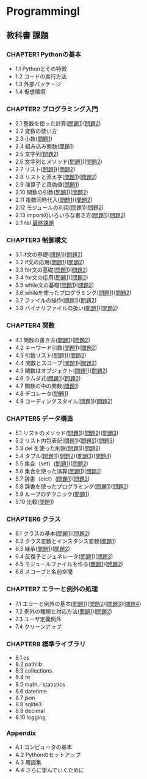 # ProgrammingI

## 教科書 課題

### CHAPTER1 Pythonの基本

- 1.1 Pythonとその特徴
- 1.2 コードの実行方法
- 1.3 外部パッケージ
- 1.4 仮想環境

### CHAPTER2 プログラミング入門

- 2.1 整数を使った計算([問題1](CHAPTER02/Q2_1_1.py))([問題2](CHAPTER02/Q2_1_2.py))
- 2.2 変数の使い方
- 2.3 小数([問題1](CHAPTER02/Q2_3_1.py))
- 2.4 組み込み関数([問題1](CHAPTER02/Q2_4_1.py))
- 2.5 文字列([問題2](CHAPTER02/Q2_5_2.py))
- 2.6 文字列とメソッド([問題1](CHAPTER02/Q2_6_1.py))([問題2](CHAPTER02/Q2_6_2.py))
- 2.7 リスト([問題1](CHAPTER02/Q2_7_1.py))([問題2](CHAPTER02/Q2_7_2.py))
- 2.8 リストと添え字([問題1](CHAPTER02/Q2_8_1.py))([問題2](CHAPTER02/Q2_8_2.py))
- 2.9 演算子と真偽値([問題1](CHAPTER02/Q2_9_1.py))
- 2.10 関数の引数([問題1](CHAPTER02/Q2_10_1.py))([問題2](CHAPTER02/Q2_10_2.py))
- 2.11 複数同時代入([問題1](CHAPTER02/Q2_11_1.py))([問題2](CHAPTER02/Q2_11_2.py))
- 2.12 モジュールの利用([問題1](CHAPTER02/Q2_12_1.py))([問題2](CHAPTER02/Q2_12_2.py))
- 2.13 importのいろいろな書き方([問題1](CHAPTER02/Q2_13_1.py))([問題2](CHAPTER02/Q2_13_2.py))
- 2.final [最終課題](CHAPTER02/Q2_final.py)

### CHAPTER3 制御構文

- 3.1 if文の基礎([問題1](CHAPTER03/Q3_1_1.py))([問題2](CHAPTER03/Q3_1_2.py))
- 3.2 if文の応用([問題1](CHAPTER03/Q3_2_1.py))([問題2](CHAPTER03/Q3_2_2.py))
- 3.3 for文の基礎([問題1](CHAPTER03/Q3_3_1.py))([問題2](CHAPTER03/Q3_3_2.py))
- 3.4 for文の応用([問題1](CHAPTER03/Q3_4_1.py))([問題2](CHAPTER03/Q3_4_2.py))
- 3.5 while文の基礎([問題1](CHAPTER03/Q3_5_1.py))([問題2](CHAPTER03/Q3_5_2.py))
- 3.6 whileを使ったプログラミング([問題1](CHAPTER03/Q3_6_1.py))([問題2](CHAPTER03/Q3_6_2.py))
- 3.7 ファイルの操作([問題1](CHAPTER03/Q3_7_1.py))([問題2](CHAPTER03/Q3_7_2.py))
- 3.8 バイナリファイルの扱い([問題1](CHAPTER03/Q3_8_1.py))([問題2](CHAPTER03/Q3_8_2.py))

### CHAPTER4 関数

- 4.1 関数の書き方([問題1](CHAPTER04/Q4_1_1.py))([問題2](CHAPTER04/Q4_1_2.py))
- 4.2 キーワード引数([問題1](CHAPTER04/Q4_2_1.py))([問題2](CHAPTER04/Q4_2_2.py))
- 4.3 引数リスト([問題1](CHAPTER04/Q4_3_1.py))([問題2](CHAPTER04/Q4_3_2.py))
- 4.4 関数とスコープ([問題1](CHAPTER04/Q4_4_1.py))([問題2](CHAPTER04/Q4_4_2.py))
- 4.5 関数はオブジェクト([問題1](CHAPTER04/Q4_5_1.py))([問題2](CHAPTER04/Q4_5_2.py))
- 4.6 ラムダ式([問題1](CHAPTER04/Q4_6_1.py))([問題2](CHAPTER04/Q4_6_2.py))
- 4.7 関数の中の関数([問題1](CHAPTER04/Q4_7_1.py))
- 4.8 デコレータ([問題1](CHAPTER04/Q4_8_1.py))
- 4.9 コーディングスタイル([問題1](CHAPTER04/Q4_9_1.py))([問題2](CHAPTER04/Q4_9_2.py))

### CHAPTER5 データ構造

- 5.1 リストのメソッド([問題1](CHAPTER05/Q5_1_1.py))([問題2](CHAPTER05/Q5_1_2.py))([問題3](CHAPTER05/Q5_1_3.py))
- 5.2 リスト内包表記([問題1](CHAPTER05/Q5_2_1.py))([問題2](CHAPTER05/Q5_2_2.py))([問題3](CHAPTER05/Q5_2_3.py))
- 5.3 del を使った削除([問題1](CHAPTER05/Q5_3_1.py))([問題2](CHAPTER05/Q5_3_2.py))
- 5.4 タプル([問題1](CHAPTER05/Q5_4_1.py))([問題2](CHAPTER05/Q5_4_2.py))([問題3](CHAPTER05/Q5_4_3.py))([問題4](CHAPTER05/Q5_4_4.py))
- 5.5 集合（set）([問題1](CHAPTER05/Q5_5_1.py))([問題2](CHAPTER05/Q5_5_2.py))
- 5.6 集合を使った演算([問題1](CHAPTER05/Q5_6_1.py))([問題2](CHAPTER05/Q5_6_2.py))
- 5.7 辞書（dict）([問題1](CHAPTER05/Q5_7_1.py))([問題2](CHAPTER05/Q5_7_2.py))
- 5.8 辞書を使ったプログラミング([問題1](CHAPTER05/Q5_8_1.py))([問題2](CHAPTER05/Q5_8_2.py))
- 5.9 ループのテクニック([問題1](CHAPTER05/Q5_9_1.py))
- 5.10 比較([問題1](CHAPTER05/Q5_10_1.py))

### CHAPTER6 クラス

- 6.1 クラスの基本([問題1](CHAPTER06/Q6_1_1.py))([問題2](CHAPTER06/Q6_1_2.py))
- 6.2 クラス変数とインスタンス変数([問題1](CHAPTER06/Q6_2_1.py))
- 6.3 継承([問題1](CHAPTER06/Q6_3_1.py))([問題2](CHAPTER06/Q6_3_2.py))
- 6.4 反復子とジェネレータ([問題1](CHAPTER06/Q6_4_1.py))([問題2](CHAPTER06/Q6_4_2.py))
- 6.5 モジュールファイルを作る([問題1](CHAPTER06/Q6_5_1.py))([問題2](CHAPTER06/Q6_5_2.py))
- 6.6 スコープと名前空間

### CHAPTER7 エラーと例外の処理

- 7.1 エラーと例外の基本([問題1](CHAPTER07/Q7_1_1.py))([問題2](CHAPTER07/Q7_1_2.py))([問題3](CHAPTER07/Q7_1_3.py))([問題4](CHAPTER07/Q7_1_4.py))
- 7.2 例外の種類と対応方法([問題1](CHAPTER07/Q7_2_1.py))([問題2](CHAPTER07/Q7_2_2.py))
- 7.3 ユーザ定義例外
- 7.4 クリーンアップ

### CHAPTER8 標準ライブラリ

- 8.1 os
- 8.2 pathlib
- 8.3 collections
- 8.4 re
- 8.5 math／statistics
- 8.6 datetime
- 8.7 json
- 8.8 sqlite3
- 8.9 decimal
- 8.10 logging

### Appendix

- A.1 コンピュータの基本
- A.2 Pythonのセットアップ
- A.3 用語集
- A.4 さらに学んでいくために
